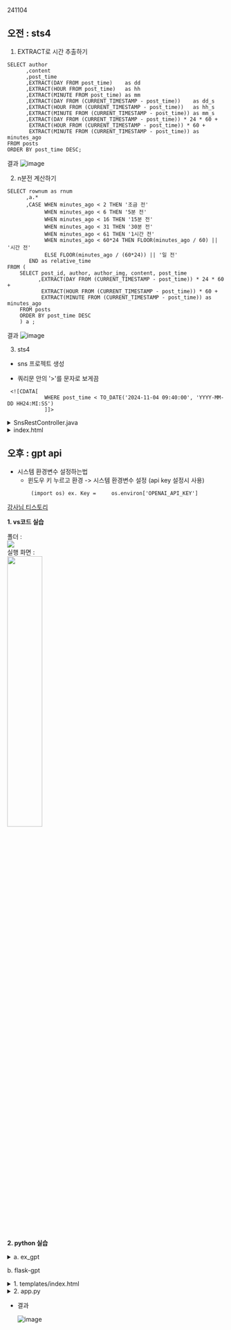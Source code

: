 241104

## 오전 : sts4

1. EXTRACT로 시간 추출하기
```
SELECT author
      ,content
      ,post_time
      ,EXTRACT(DAY FROM post_time)    as dd
      ,EXTRACT(HOUR FROM post_time)   as hh
      ,EXTRACT(MINUTE FROM post_time) as mm
      ,EXTRACT(DAY FROM (CURRENT_TIMESTAMP - post_time))    as dd_s
      ,EXTRACT(HOUR FROM (CURRENT_TIMESTAMP - post_time))   as hh_s
      ,EXTRACT(MINUTE FROM (CURRENT_TIMESTAMP - post_time)) as mm_s
      ,EXTRACT(DAY FROM (CURRENT_TIMESTAMP - post_time)) * 24 * 60 +
       EXTRACT(HOUR FROM (CURRENT_TIMESTAMP - post_time)) * 60 +
       EXTRACT(MINUTE FROM (CURRENT_TIMESTAMP - post_time)) as minutes_ago
FROM posts
ORDER BY post_time DESC;
```
결과 
![image](https://github.com/user-attachments/assets/9b22c97d-36c3-4366-8afc-88f2c1bf9d8d)


2. n분전 계산하기
```
SELECT rownum as rnum
      ,a.*
      ,CASE WHEN minutes_ago < 2 THEN '조금 전'
            WHEN minutes_ago < 6 THEN '5분 전'
            WHEN minutes_ago < 16 THEN '15분 전'
            WHEN minutes_ago < 31 THEN '30분 전'
            WHEN minutes_ago < 61 THEN '1시간 전'
            WHEN minutes_ago < 60*24 THEN FLOOR(minutes_ago / 60) || '시간 전'
            ELSE FLOOR(minutes_ago / (60*24)) || '일 전'
       END as relative_time
FROM (
    SELECT post_id, author, author_img, content, post_time
          ,EXTRACT(DAY FROM (CURRENT_TIMESTAMP - post_time)) * 24 * 60 +
           EXTRACT(HOUR FROM (CURRENT_TIMESTAMP - post_time)) * 60 +
           EXTRACT(MINUTE FROM (CURRENT_TIMESTAMP - post_time)) as minutes_ago
    FROM posts
    ORDER BY post_time DESC
    ) a ;

```

결과 
![image](https://github.com/user-attachments/assets/4d4acff7-76d1-4723-a42e-663c30510ede)


3. sts4
- sns 프로젝트 생성

* 쿼리문 안의 '>'를 문자로 보게끔
```
 <![CDATA[
            WHERE post_time < TO_DATE('2024-11-04 09:40:00', 'YYYY-MM-DD HH24:MI:SS')
            ]]>
```

<details>
  <summary>SnsRestController.java</summary>

    @RestController
    public class SnsRestController {
    
    	@Autowired
    	SnsService service;
    
    	@PostMapping("/get-posts")
    	public ArrayList<SnsVO> getPost(SearchVO searchVO) {
    
    		System.out.println("요청옴");
    		System.out.println(searchVO.getCurrentTime());
    		if(searchVO.getCurrentTime() != null && !searchVO.getCurrentTime().isEmpty()) {
    			ZonedDateTime zonedDateTime = ZonedDateTime.parse(searchVO.getCurrentTime());
    			DateTimeFormatter formatter = DateTimeFormatter.ofPattern("yyyy-MM-dd HH:mm:ss");
    			String time = 
    					zonedDateTime.withZoneSameInstant(
    							java.time.ZoneId.systemDefault()).format(formatter);
    			searchVO.setCurrentTime(time);
    		}
    		ArrayList<SnsVO> posts = service.getSns(searchVO);
    		return posts;
    	}
    }

</details>

<details>
  <summary>index.html</summary>

  - body
    ```
    
      <div class="profile-feed"> 
        <div class="d-flex align-items-start profile-feed-item" th:each="post:${snsList}"> 
          <img th:src="@{'/jjanggu/' + ${post.authorImg}}" alt="profile" class="img-sm rounded-circle"> 
          <div class="ml-4">
            <h5 th:text="${post.author} + '('+ ${post.rnum} +')'"> 
              <small class="ml-4 text-muted"><i 
                class="mdi mdi-clock mr-1"></i></small> 
            </h5> 
            <h6 th:text="${post.relativeTime}" class="mdi mdi-clock mr-1"></h6>
            <p th:text="${post.content}"></p> 
            <p class="small text-muted mt-2 mb-0"> 
              <span> <i class="mdi mdi-star mr-1"></i>4 
              </span> <span class="ml-2"> <i class="mdi mdi-comment mr-1"></i>11
              </span> <span class="ml-2"> <i class="mdi mdi-reply"></i>
              </span> 
            </p> 
          </div>
        </div>
      </div>
    							
    ```
  - script
    ```
    <script th:inline="javascript">
    		// 몇 번째 번호로 요청할지
    		var page = 2;
    		// 요청 중인지 여부
    		var isLoading = false;
    		// 처음 시간
    		var firstScrollTime = null;
    		// 이전에 스크롤한 위치
    		var lastScrollTop = 0;
    		// debounce 함수에서 사용되는 타이머
    		var debounceTimer;
    		// 빠르게 발생하는 이벤트를 제어하기 위한 함수
    		const debounce = (func, delay) => {
    			clearTimeout(debounceTimer);
    			debounceTimer = setTimeout(func, delay);
    		};
    		function loadPosts(){
    			if(isLoading) return; // 이미 로딩중이면 요청하지 않음
    			isLoading = true;
    			// 최초 스크롤 시간
    			if(!firstScrollTime){
    				firstScrollTime = new Date().toISOString();
    			}
    			alert("요청!");
    			$.ajax({
    				 url : "/get-posts"
    				,method : "POST"
    				,data : {
    					 curPage : page
    					,currentTime : firstScrollTime
    				},
    				success: function(data){
    					console.log(data);
    					if(data.length == 0){
    						alert("끝!");
    						$(window).off('scroll', scrollHandler);
    						isLoading = false;
    						return;
    					}
    					data.forEach(post => {
    						$('.profile-feed').append(
    							`<div class="d-flex align-items-start profile-feed-item"> 
    									<img src="/jjanggu/${post.authorImg}" alt="profile" class="img-sm rounded-circle"> 
    									<div class="ml-4">
    										<h5> ${post.author} (${post.rnum})
    											<small class="ml-4 text-muted"><i 
    												class="mdi mdi-clock mr-1"></i>${post.postTime}</small> 
    										</h5> 
    										<h6 class="mdi mdi-clock mr-1">${post.relativeTime}</h6>
    										<p >${post.content}</p> 
    										<p class="small text-muted mt-2 mb-0"> 
    											<span> <i class="mdi mdi-star mr-1"></i>4 
    											</span> <span class="ml-2"> <i class="mdi mdi-comment mr-1"></i>11
    											</span> <span class="ml-2"> <i class="mdi mdi-reply"></i>
    											</span> 
    										</p> 
    									</div>
    							</div>`	
    						);
    					});
    					page++;
    				},
    				complete : function(){
    					isLoading = false; // 요청 완료 후 로딩 상태 업데이트
    				}
    			});
    		}
    		const scrollHandler = function(){
    			debounce(function(){
    				var currentScrollTop = $(window).scrollTop();
    				// 이전보다 아래로 이동
    				if(currentScrollTop > lastScrollTop){
    					// 현재 스크롤 위치           사용자의 화면 높이        전체 문서의 높이
    					// 사용자가 페이지의 하단 약 100px 이내 있을때 동작
    					if($(window).scrollTop()+$(window).height() > $(document).height() - 100){
    						loadPosts();
    					}
    				// 위로 이동
    				}else{
    					if($(window).scrollTop() == 0){
    						// 완전 위에 왔을때
    						if(confirm("새로고침 할까요?")){
    							
    							firstScrollTime = new Date().toISOString();
    							$('.profile-feed').empty();
    							page = 1;
    							alert("새로고침");
    							loadPosts();
    						}
    					}
    				}
    				lastScrollTop = currentScrollTop;
    			}, 250);  // 250 밀리초 지연을 적용
    		};
    		// 사용하여 스크롤 이벤트 발생
    		$(window).on('scroll', scrollHandler);
    		
    	</script>
    ```

</details>

## 오후 : gpt api


- 시스템 환경변수 설정하는법 
	-  윈도우 키 누르고 환경 -> 시스템 환경변수 설정
      (api key 설정시 사용)
	     ```
    	  (import os) ex. Key = 	os.environ['OPENAI_API_KEY']
       ```

[강사님 티스토리](https://class.soyiyou.com/14)

**1. vs코드 실습**
  <div>
    폴더 : <Br>
    <img src="https://github.com/user-attachments/assets/6cb7378d-bf9d-41c1-a0b7-8a5c5bef80ea">
  </div>
  <div>
    실행 화면 : <Br>
    <img src="https://github.com/user-attachments/assets/724d3f30-fce5-48f1-bb0f-3bfd72e182cb" width=40%> 
  </div>
  

**2. python 실습**
<details>
  <summary>a. ex_gpt</summary>

  ```
  # pip install openai
  ```
      from openai import OpenAI
      Key = '오픈 API Key'
      client = OpenAI(api_key=Key)
      system = """
          너는 음식점 AI 비서
          다음은 우리 음식점의 메뉴
          - 삼겹살
          - 대패 삼겹살
          - 물냉
          삼겹살 1인분 5000원, 대패 3000원, 물냉 2000원
          해당 메뉴 말고 다른 메뉴는 없어.
      """
      message = [{'role' : 'system'
                  ,'content' : system}]
      def ask(text):
          user_input = {'role': 'user', 'content': text }
          message.append(user_input)
          res = client.chat.completions.create(
               model = 'gpt-3.5-turbo'
              ,messages = message
          )
          bot_text = res.choices[0].message.content
          # 대화 내용을 추가
          bot_res = {'role':'assistant', 'content': bot_text}
          message.append(bot_res)
          return bot_text
      while True:
          user = input("주문하세요 : ")
          bot = ask(user)
          print(f'bot:{bot}')
</details>

b. flask-gpt
<details>
 <summary>1. templates/index.html</summary>

      <!DOCTYPE html>
      <html lang="en">
      <head>
          <meta charset="UTF-8">
          <title>Title</title>
      </head>
      <body>
        <h1> 이미지 업로드</h1>
        <form action="/upload" method="post" enctype="multipart/form-data">
          <input type="file" name="file">
          <input type="text" name="price">
          <input type="submit" value="업로드">
        </form>
      </body>
      </html>
</details>

     
<details>
 <summary>2. app.py</summary>

    import os.path
    
    from flask import Flask, request, render_template, redirect, render_template_string
    import base64
    import openai
    import re
    import os
    
    app = Flask(__name__)
    Key = '오픈 API Key'
    client = openai.OpenAI(api_key=Key)
    
    def encode_image(img_path):
        with open(img_path, 'rb') as file:
            return base64.b64encode(file.read()).decode('utf-8')
    
    def clean_res(text):
        res_text = text.replace("```html","").replace("```","").replace('"','')
        return res_text
    
    @app.route("/")
    def index():
        return render_template("index.html")
    
    @app.route("/upload", methods=["POST"])
    def upload():
        if 'file' not in request.files:
            return redirect(request.url)
        file = request.files['file']
        price = request.form['price']
        file_path = os.path.join('uploads', file.filename)
        file.save(file_path)
        base64_img = encode_image(file_path)
        res = client.chat.completions.create(
            model = 'gpt-4o',
            messages= [
                {'role' : 'system'
                    , 'content':'이미지가 어떤 제품인지 `제품명`, `카테고리`, `컬러` '},
                {'role' : 'user', 'content': [
                    {'type':'text', 'text':'제품 판매를 위한 상품정보를 찾아줘'},
                    {'type':'image_url', 'image_url':{
                        'url':f'data:image/png;base64, {base64_img}'
                    }}
                ]}
            ],
            temperature= 0.0
        )
        prod = res.choices[0].message.content
        print(prod)
        completion = client.chat.completions.create(
            model = 'gpt-4o',
            messages= [
                {'role':'system'
                    , 'content':f'''너는 상품 판매 담당자야. 상품의 정보를 가지고 
                                    판매 관련 서류를 작성해줘. 상품 가격은 : {price}원. 
                                    작성 내용은 html 문서 형식으로 div tag안에 넣을 내용을 작성해줘'''}
                ,{'role':'user', 'content':prod}
            ]
        )
        print('result:', completion.choices[0].message.content)
        clean_text = clean_res(completion.choices[0].message.content)
        return render_template_string('<div>{{ sales_plan | safe}}</div>'
                                      , sales_plan=clean_text)
    
    
    if __name__ == '__main__':
        app.run(debug=True)
  
</details>
  
  - 결과
    
    ![image](https://github.com/user-attachments/assets/10e35460-3394-470b-95f8-2ae25f023689)


